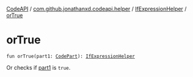 [CodeAPI](../../index.md) / [com.github.jonathanxd.codeapi.helper](../index.md) / [IfExpressionHelper](index.md) / [orTrue](.)

# orTrue

`fun orTrue(part1: `[`CodePart`](../../com.github.jonathanxd.codeapi/-code-part/index.md)`): `[`IfExpressionHelper`](index.md)

Or checks if [part1](or-true.md#com.github.jonathanxd.codeapi.helper.IfExpressionHelper$orTrue(com.github.jonathanxd.codeapi.CodePart)/part1) is `true`.


